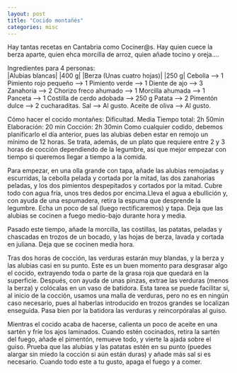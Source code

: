 ```yaml
---
layout: post
title: "Cocido montañés"
categories: misc
---
```

Hay tantas recetas en Cantabria como Cociner@s. Hay quien cuece la berza aparte, quien ehca morcilla de arroz, quien añade tocino y oreja....

Ingredientes para 4 personas:  
|Alubias blancas| |400 g|
|Berza (Unas cuatro hojas)| |250 g|
Cebolla --> 1
Pimiento rojo pequeño --> 1
Pimiento verde --> 1
Diente de ajo --> 3
Zanahoria --> 2
Chorizo freco ahumado --> 1
Morcilla ahumada --> 1
Panceta --> 1
Costilla de cerdo adobada --> 250 g
Patata --> 2
Pimentón dulce --> 2 cucharaditas.
Sal --> Al gusto.
Aceite de oliva --> Al gusto.

Cómo hacer el cocido montañes:
Dificultad. Media
Tiempo total: 2h 50min
Elaboración: 20 min
Cocción: 2h 30min
Como cualquier codido, debemos planificarlo el día anterior, pues las alubias deben estar en remojo un mínimo de 12 horas. Se trata, además, de un plato que requiere entre 2 y 3 horas de cocción dependiendo de la legumbre, así que mejor empezar con tiempo si queremos llegar a tiempo a la comida.

Para empezar, en una olla grande con tapa, añade las alubias remojadas y escurridas, la cebolla pelada y cortada por la mitad, las dos zanahorias peladas, y los dos pimientos despepitados y cortados por la mitad. Cubre todo con agua fría, unos tres dedos por encima.Lleva el agua a ebullición y, con ayuda de una espumadera, retira la espuma que desprende la legumbre. Echa un poco de sal (luego rectificaremos) y tapa. Deja que las alubias se cocinen a fuego medio-bajo durante hora y media.

Pasado este tiempo, añade la morcilla, las costillas, las patatas, peladas y chascadas en trozos de un bocado, y las hojas de berza, lavada y cortada en juliana. Deja que se cocinen media hora.

Tras dos horas de cocción, las verduras estarán muy blandas, y la berza y las alubias casi en su punto. Este es un buen momento para desgrasar algo el cocido, extrayendo toda o parte de la grasa roja que quedará en la superficie. Después, con ayuda de unas pinzas, extrae las verduras (menos la berza) y colócalas en un vaso de batidora. Esta tarea se puede facilitar si, al inicio de la cocción, usamos una malla de verduras, pero no es en ningún caso necesario, pues al haberlas introducido en trozos grandes se localizan enseguida. Pasa bien por la batidora las verduras y reincorpóralas al guiso. 

Mientras el cocido acaba de hacerse, calienta un poco de aceite en una sartén y fríe los ajos laminados. Cuando estén cocinados, retira la sartén del fuego, añade el pimentón, remueve todo, y vierte la ajada sobre el guiso. Prueba que las alubias y las patatas estén en su punto (puedes alargar sin miedo la cocción si aún están duras) y añade más sal si es necesario. Cuando todo este a tu gusto, apaga el fuego y a comer.

